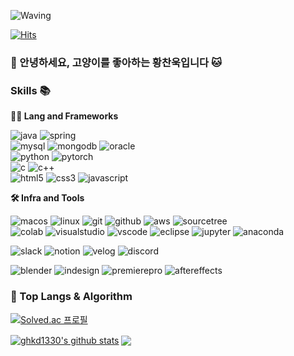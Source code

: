 <!-- Header -->

![Waving](https://capsule-render.vercel.app/api?type=waving&height=250&text=Hello%20Lilmeow%20🐈&fontAlign=50&fontAlignY=40&color=gradient)

[![Hits](https://hits.seeyoufarm.com/api/count/incr/badge.svg?url=https%3A%2F%2Fgithub.com%2F______&count_bg=%2379C83D&title_bg=%23555555&icon=&icon_color=%23E7E7E7&title=hits&edge_flat=false)](https://hits.seeyoufarm.com)

### 🙇 안녕하세요, 고양이를 좋아하는 황찬욱입니다 🐱

<!-- Body -->

### Skills 📚
**🧑‍💻 Lang and Frameworks**
<!-- Oracle의 요청으로 Java 로고가 Simple Icons에서 삭제되었기에 대신 OpenJDK의 로고를 사용 -->
<!-- ![django](https://img.shields.io/badge/django-092E20.svg?&style=for-the-badge&logo=django&logoColor=white) -->
![java](https://img.shields.io/badge/java-ffffff.svg?&style=for-the-badge&logo=openjdk&logoColor=black)
![spring](https://img.shields.io/badge/spring-6DB33F.svg?&style=for-the-badge&logo=spring&logoColor=white) <br>
![mysql](https://img.shields.io/badge/mysql-4479A1.svg?&style=for-the-badge&logo=mysql&logoColor=white)
![mongodb](https://img.shields.io/badge/mongodb-47A248.svg?&style=for-the-badge&logo=mongodb&logoColor=white)
![oracle](https://img.shields.io/badge/oracle-F80000.svg?&style=for-the-badge&logo=oracle&logoColor=white) <br>
![python](https://img.shields.io/badge/python-3776AB.svg?&style=for-the-badge&logo=python&logoColor=white)
![pytorch](https://img.shields.io/badge/pytorch-EE4C2C.svg?&style=for-the-badge&logo=pytorch&logoColor=white) <br>
![c](https://img.shields.io/badge/c-A8B9CC.svg?&style=for-the-badge&logo=c&logoColor=white)
![c++](https://img.shields.io/badge/c++-00599C.svg?&style=for-the-badge&logo=cplusplus&logoColor=white) <br>
![html5](https://img.shields.io/badge/html5-E34F26.svg?&style=for-the-badge&logo=html5&logoColor=white)
![css3](https://img.shields.io/badge/css3-1572B6.svg?&style=for-the-badge&logo=css3&logoColor=white)
![javascript](https://img.shields.io/badge/javascript-F7DF1E.svg?&style=for-the-badge&logo=javascript&logoColor=white)
<!-- ![vuedotjs](https://img.shields.io/badge/vue.js-4FC08D.svg?&style=for-the-badge&logo=vuedotjs&logoColor=white) -->

**🛠️ Infra and Tools**
<!-- ![pycharm](https://img.shields.io/badge/pycharm-000000.svg?&style=for-the-badge&logo=pycharm&logoColor=white) -->
<!-- ![intellij](https://img.shields.io/badge/intellij-000000.svg?&style=for-the-badge&logo=intellijidea&logoColor=white) -->
![macos](https://img.shields.io/badge/mac-000000.svg?&style=for-the-badge&logo=macos&logoColor=white)
![linux](https://img.shields.io/badge/linux-FCC624.svg?&style=for-the-badge&logo=linux&logoColor=white)
![git](https://img.shields.io/badge/git-F05032.svg?&style=for-the-badge&logo=git&logoColor=white)
![github](https://img.shields.io/badge/github-181717.svg?&style=for-the-badge&logo=github&logoColor=white)
![aws](https://img.shields.io/badge/aws-232F3E.svg?&style=for-the-badge&logo=amazonaws&logoColor=white)
![sourcetree](https://img.shields.io/badge/sourcetree-0052CC.svg?style=for-the-badge&logo=sourcetree&logoColor=white) <br>
![colab](https://img.shields.io/badge/colab-F9AB00.svg?&style=for-the-badge&logo=googlecolab&logoColor=white)
![visualstudio](https://img.shields.io/badge/visualstudio-5C2D91.svg?&style=for-the-badge&logo=visualstudio&logoColor=white)
![vscode](https://img.shields.io/badge/vscode-007ACC.svg?&style=for-the-badge&logo=visualstudiocode&logoColor=white)
![eclipse](https://img.shields.io/badge/eclipse-2C2255.svg?&style=for-the-badge&logo=eclipseide&logoColor=white)
![jupyter](https://img.shields.io/badge/jupyter-F37626.svg?&style=for-the-badge&logo=jupyter&logoColor=white)
![anaconda](https://img.shields.io/badge/anaconda-44A833.svg?&style=for-the-badge&logo=anaconda&logoColor=white)

![slack](https://img.shields.io/badge/slack-4A154B.svg?&style=for-the-badge&logo=slack&logoColor=white)
![notion](https://img.shields.io/badge/notion-000000.svg?&style=for-the-badge&logo=notion&logoColor=white)
![velog](https://img.shields.io/badge/velog-20C997.svg?style=for-the-badge&logo=velog&logoColor=white)
![discord](https://img.shields.io/badge/discord-5865F2.svg?style=for-the-badge&logo=discord&logoColor=white)

![blender](https://img.shields.io/badge/blender-E87D0D.svg?style=for-the-badge&logo=blender&logoColor=white)
![indesign](https://img.shields.io/badge/indesign-FF3366.svg?style=for-the-badge&logo=adobeindesign&logoColor=white)
![premierepro](https://img.shields.io/badge/premierepro-9999FF.svg?style=for-the-badge&logo=adobepremierepro&logoColor=white)
![aftereffects](https://img.shields.io/badge/aftereffects-9999FF.svg?style=for-the-badge&logo=adobeaftereffects&logoColor=white)

### 🚌 Top Langs & Algorithm
[![Solved.ac
프로필](http://mazassumnida.wtf/api/generate_badge?boj=lilmeow)](https://solved.ac/lilmeow)

<a href="https://github.com/anuraghazra/github-readme-stats"><img align="center" src="https://github-readme-stats.vercel.app/api?username=ghkd1330&show_icons=true&include_all_commits=true&theme=buefy&hide_border=true" alt="ghkd1330's github stats" /></a>  <a href="https://github.com/anuraghazra/github-readme-stats"><img align="center" src="https://github-readme-stats.vercel.app/api/top-langs/?username=ghkd1330&layout=compact&theme=buefy&hide_border=true" /></a>

<!-- anuraghazra -->